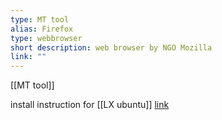 ```yaml
---
type: MT tool
alias: Firefox
type: webbrowser
short description: web browser by NGO Mozilla
link: ""
---
```

[[MT tool]]

install instruction for [[LX ubuntu]]
[link](https://support.mozilla.org/en-US/kb/install-firefox-linux#w_install-firefox-deb-package-for-debian-based-distributions-recommended)



